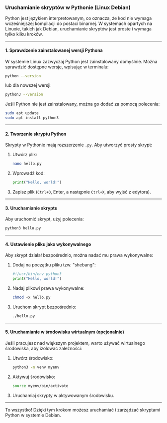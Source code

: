 ### Uruchamianie skryptów w Pythonie (Linux Debian)

Python jest językiem interpretowanym, co oznacza, że kod nie wymaga wcześniejszej kompilacji do postaci binarnej. W systemach opartych na Linuxie, takich jak Debian, uruchamianie skryptów jest proste i wymaga tylko kilku kroków.

---

#### 1. **Sprawdzenie zainstalowanej wersji Pythona**
W systemie Linux zazwyczaj Python jest zainstalowany domyślnie. Można sprawdzić dostępne wersje, wpisując w terminalu:  
```bash
python --version
```
lub dla nowszej wersji:  
```bash
python3 --version
```

Jeśli Python nie jest zainstalowany, można go dodać za pomocą polecenia:  
```bash
sudo apt update
sudo apt install python3
```

---

#### 2. **Tworzenie skryptu Python**
Skrypty w Pythonie mają rozszerzenie `.py`. Aby utworzyć prosty skrypt:  
1. Utwórz plik:  
   ```bash
   nano hello.py
   ```
2. Wprowadź kod:  
   ```python
   print("Hello, world!")
   ```
3. Zapisz plik (`Ctrl+O`, Enter, a następnie `Ctrl+X`, aby wyjść z edytora).

---

#### 3. **Uruchamianie skryptu**
Aby uruchomić skrypt, użyj polecenia:  
```bash
python3 hello.py
```

---

#### 4. **Ustawienie pliku jako wykonywalnego**
Aby skrypt działał bezpośrednio, można nadać mu prawa wykonywalne:  
1. Dodaj na początku pliku tzw. "shebang":  
   ```python
   #!/usr/bin/env python3
   print("Hello, world!")
   ```
2. Nadaj plikowi prawa wykonywalne:  
   ```bash
   chmod +x hello.py
   ```
3. Uruchom skrypt bezpośrednio:  
   ```bash
   ./hello.py
   ```

---

#### 5. **Uruchamianie w środowisku wirtualnym (opcjonalnie)**
Jeśli pracujesz nad większym projektem, warto używać wirtualnego środowiska, aby izolować zależności:  
1. Utwórz środowisko:  
   ```bash
   python3 -m venv myenv
   ```
2. Aktywuj środowisko:  
   ```bash
   source myenv/bin/activate
   ```
3. Uruchamiaj skrypty w aktywowanym środowisku.

---

To wszystko! Dzięki tym krokom możesz uruchamiać i zarządzać skryptami Python w systemie Debian.
